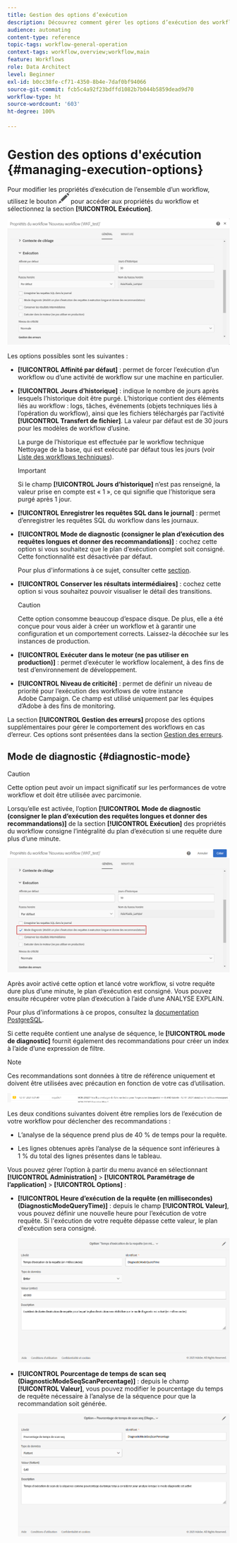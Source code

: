 ```yaml
---
title: Gestion des options d’exécution
description: Découvrez comment gérer les options d’exécution des workflows.
audience: automating
content-type: reference
topic-tags: workflow-general-operation
context-tags: workflow,overview;workflow,main
feature: Workflows
role: Data Architect
level: Beginner
exl-id: b0cc38fe-cf71-4350-8b4e-7daf0bf94066
source-git-commit: fcb5c4a92f23bdffd1082b7b044b5859dead9d70
workflow-type: ht
source-wordcount: '603'
ht-degree: 100%

---
```


# Gestion des options d&#39;exécution {#managing-execution-options}

Pour modifier les propriétés d’exécution de l’ensemble d’un workflow, utilisez le bouton ![](assets/edit_darkgrey-24px.png) pour accéder aux propriétés du workflow et sélectionnez la section **[!UICONTROL Exécution]**.

![](assets/wkf_execution_6.png)

Les options possibles sont les suivantes :

* **[!UICONTROL Affinité par défaut]** : permet de forcer l’exécution d’un workflow ou d’une activité de workflow sur une machine en particulier.

* **[!UICONTROL Jours d’historique]** : indique le nombre de jours après lesquels l’historique doit être purgé. L’historique contient des éléments liés au workflow : logs, tâches, événements (objets techniques liés à l’opération du workflow), ainsi que les fichiers téléchargés par l’activité **[!UICONTROL Transfert de fichier]**. La valeur par défaut est de 30 jours pour les modèles de workflow d’usine.

  La purge de l’historique est effectuée par le workflow technique Nettoyage de la base, qui est exécuté par défaut tous les jours (voir [Liste des workflows techniques](../../administration/using/technical-workflows.md)).

  >[!IMPORTANT]
  >
  >Si le champ **[!UICONTROL Jours d’historique]** n’est pas renseigné, la valeur prise en compte est « 1 », ce qui signifie que l’historique sera purgé après 1 jour.

* **[!UICONTROL Enregistrer les requêtes SQL dans le journal]** : permet d’enregistrer les requêtes SQL du workflow dans les journaux.

* **[!UICONTROL Mode de diagnostic (consigner le plan d’exécution des requêtes longues et donner des recommandations)]** : cochez cette option si vous souhaitez que le plan d’exécution complet soit consigné. Cette fonctionnalité est désactivée par défaut.

  Pour plus d&#39;informations à ce sujet, consulter cette [section](#diagnostic-mode).

* **[!UICONTROL Conserver les résultats intermédiaires]** : cochez cette option si vous souhaitez pouvoir visualiser le détail des transitions.

  >[!CAUTION]
  >
  >Cette option consomme beaucoup d’espace disque. De plus, elle a été conçue pour vous aider à créer un workflow et à garantir une configuration et un comportement corrects. Laissez-la décochée sur les instances de production.

* **[!UICONTROL Exécuter dans le moteur (ne pas utiliser en production)]** : permet d’exécuter le workflow localement, à des fins de test d’environnement de développement.

* **[!UICONTROL Niveau de criticité]** : permet de définir un niveau de priorité pour l’exécution des workflows de votre instance Adobe Campaign. Ce champ est utilisé uniquement par les équipes d’Adobe à des fins de monitoring.

La section **[!UICONTROL Gestion des erreurs]** propose des options supplémentaires pour gérer le comportement des workflows en cas d’erreur. Ces options sont présentées dans la section [Gestion des erreurs](../../automating/using/monitoring-workflow-execution.md#error-management).

## Mode de diagnostic {#diagnostic-mode}

>[!CAUTION]
>
>Cette option peut avoir un impact significatif sur les performances de votre workflow et doit être utilisée avec parcimonie.

Lorsqu’elle est activée, l’option **[!UICONTROL Mode de diagnostic (consigner le plan d’exécution des requêtes longues et donner des recommandations)]** de la section **[!UICONTROL Exécution]** des propriétés du workflow consigne l’intégralité du plan d’exécution si une requête dure plus d’une minute.

![](assets/wkf_diagnostic.png)

Après avoir activé cette option et lancé votre workflow, si votre requête dure plus d’une minute, le plan d’exécution est consigné. Vous pouvez ensuite récupérer votre plan d’exécution à l’aide d’une ANALYSE EXPLAIN.

Pour plus d&#39;informations à ce propos, consultez la [documentation PostgreSQL](https://www.postgresql.org/docs/9.4/using-explain.html).

Si cette requête contient une analyse de séquence, le **[!UICONTROL mode de diagnostic]** fournit également des recommandations pour créer un index à l’aide d’une expression de filtre.

>[!NOTE]
>
> Ces recommandations sont données à titre de référence uniquement et doivent être utilisées avec précaution en fonction de votre cas d’utilisation.

![](assets/wkf_diagnostic_4.png)

Les deux conditions suivantes doivent être remplies lors de l’exécution de votre workflow pour déclencher des recommandations :

* L’analyse de la séquence prend plus de 40 % de temps pour la requête.

* Les lignes obtenues après l’analyse de la séquence sont inférieures à 1 % du total des lignes présentes dans le tableau.

Vous pouvez gérer l’option à partir du menu avancé en sélectionnant **[!UICONTROL Administration]** > **[!UICONTROL Paramétrage de l’application]** > **[!UICONTROL Options]** :

* **[!UICONTROL Heure d’exécution de la requête (en millisecondes)(DiagnosticModeQueryTime)]** : depuis le champ **[!UICONTROL Valeur]**, vous pouvez définir une nouvelle heure pour l’exécution de votre requête. Si l&#39;exécution de votre requête dépasse cette valeur, le plan d&#39;exécution sera consigné.

  ![](assets/wkf_diagnostic_2.png)

* **[!UICONTROL Pourcentage de temps de scan seq (DiagnosticModeSeqScanPercentage)]** : depuis le champ **[!UICONTROL Valeur]**, vous pouvez modifier le pourcentage du temps de requête nécessaire à l’analyse de la séquence pour que la recommandation soit générée.

  ![](assets/wkf_diagnostic_3.png)
